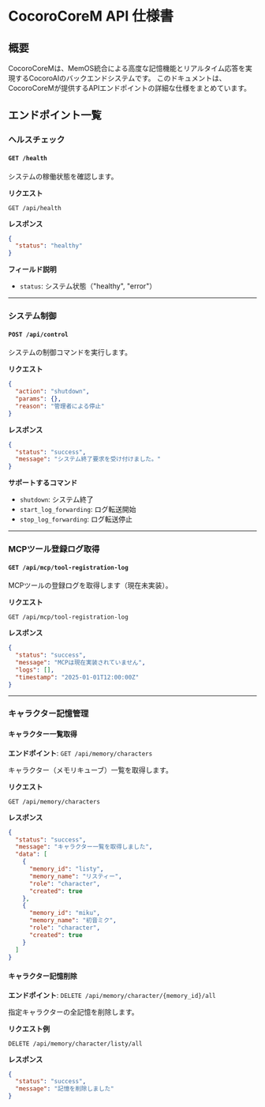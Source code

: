 # CocoroCoreM API 仕様書

## 概要

CocoroCoreMは、MemOS統合による高度な記憶機能とリアルタイム応答を実現するCocoroAIのバックエンドシステムです。
このドキュメントは、CocoroCoreMが提供するAPIエンドポイントの詳細な仕様をまとめています。

## エンドポイント一覧

### ヘルスチェック

#### `GET /health`

システムの稼働状態を確認します。

**リクエスト**
```
GET /api/health
```

**レスポンス**
```json
{
  "status": "healthy"
}
```

**フィールド説明**
- `status`: システム状態（"healthy", "error"）

---

### システム制御

#### `POST /api/control`

システムの制御コマンドを実行します。

**リクエスト**
```json
{
  "action": "shutdown",
  "params": {},
  "reason": "管理者による停止"
}
```

**レスポンス**
```json
{
  "status": "success",
  "message": "システム終了要求を受け付けました。"
}
```

**サポートするコマンド**
- `shutdown`: システム終了
- `start_log_forwarding`: ログ転送開始
- `stop_log_forwarding`: ログ転送停止

---

### MCPツール登録ログ取得

#### `GET /api/mcp/tool-registration-log`

MCPツールの登録ログを取得します（現在未実装）。

**リクエスト**
```
GET /api/mcp/tool-registration-log
```

**レスポンス**
```json
{
  "status": "success",
  "message": "MCPは現在実装されていません",
  "logs": [],
  "timestamp": "2025-01-01T12:00:00Z"
}
```

---



### キャラクター記憶管理

#### キャラクター一覧取得

**エンドポイント**: `GET /api/memory/characters`

キャラクター（メモリキューブ）一覧を取得します。

**リクエスト**
```
GET /api/memory/characters
```

**レスポンス**
```json
{
  "status": "success",
  "message": "キャラクター一覧を取得しました",
  "data": [
    {
      "memory_id": "listy",
      "memory_name": "リスティー", 
      "role": "character",
      "created": true
    },
    {
      "memory_id": "miku", 
      "memory_name": "初音ミク",
      "role": "character",
      "created": true
    }
  ]
}
```

#### キャラクター記憶削除

**エンドポイント**: `DELETE /api/memory/character/{memory_id}/all`

指定キャラクターの全記憶を削除します。

**リクエスト例**
```
DELETE /api/memory/character/listy/all
```

**レスポンス**
```json
{
  "status": "success",
  "message": "記憶を削除しました"
}
```
